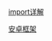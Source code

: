 

[import详解](<https://www.cnblogs.com/yan-lei/p/7828871.html>)

[安卓框架](<https://github.com/Tim9Liu9/TimLiu-Android#UI>)

